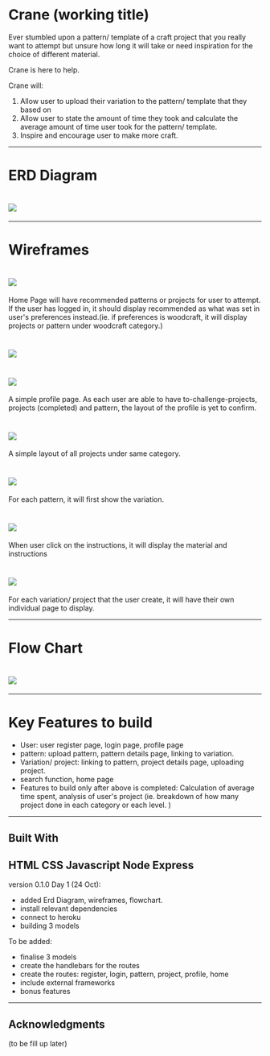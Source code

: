 # Crane (working title)

Ever stumbled upon a pattern/ template of a craft project that you really want to attempt but unsure how long it will take or need inspiration for the choice of different material.

Crane is here to help.

Crane will:
1) Allow user to upload their variation to the pattern/ template that they based on
2) Allow user to state the amount of time they took and calculate the average amount of time user took for the pattern/ template.
3) Inspire and encourage user to make more craft.

----------

# ERD Diagram

# ![](/Readmeassets/ERD.jpg)

-----------
# Wireframes

# ![](/Readmeassets/home.png)
Home Page will have recommended patterns or projects for user to attempt. If the user has logged in, it should display recommended as what was set in user's preferences instead.(ie. if preferences is woodcraft, it will display projects or pattern under woodcraft category.)

# ![](/Readmeassets/profile.png)
# ![](/Readmeassets/profilev2.png)
A simple profile page. As each user are able to have to-challenge-projects, projects (completed) and pattern, the layout of the profile is yet to confirm.

# ![](/Readmeassets/category.png)
A simple layout of all projects under same category.

# ![](/Readmeassets/pattern_a.png)
For each pattern, it will first show the variation.

# ![](/Readmeassets/pattern_b.png)
When user click on the instructions, it will display the material and instructions

# ![](/Readmeassets/variationorproject.png)
For each variation/ project that the user create, it will have their own individual page to display.


----------
# Flow Chart

# ![](/Readmeassets/flowchart.jpg)


------------

# Key Features to build
* User: user register page, login page, profile page
* pattern: upload pattern, pattern details page, linking to variation.
* Variation/ project: linking to pattern, project details page, uploading project.
* search function, home page
* Features to build only after above is completed: Calculation of average time spent, analysis of user's project (ie. breakdown of how many project done in each category or each level. )
-----------

## Built With

HTML
CSS
Javascript
Node
Express
-----------
version 0.1.0 Day 1 (24 Oct):
* added Erd Diagram, wireframes, flowchart.  
* install relevant dependencies
* connect to heroku
* building 3 models

To be added:
* finalise 3 models
* create the handlebars for the routes
* create the routes: register, login, pattern, project, profile, home
* include external frameworks
* bonus features
------------

## Acknowledgments
(to be fill up later)
